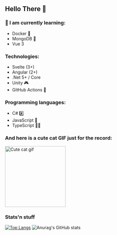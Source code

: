 ## Hello There 👋

### 📝 I am currently learning:
- Docker 🐳
- MongoDB 🍃
- Vue 3

### Technologies:
- Svelte (3+)
- Angular (2+)
- .Net 5+ / Core
- Unity 🎮
- GitHub Actions 🚀

### Programming languages:
- C# #️⃣
- JavaScript 📜
- TypeScript 💉📜

### And here is a cute cat GIF just for the record:

<img width="200" alt="Cute cat gif" src="https://user-images.githubusercontent.com/72730682/128785033-634cb3f1-8285-4188-8c9d-e2de8c2f7a27.gif">

### Stats'n stuff

[![Top Langs](https://github-readme-stats.vercel.app/api/top-langs/?username=JanTrichter&layout=compact)](https://github.com/anuraghazra/github-readme-stats)
![Anurag's GitHub stats](https://github-readme-stats.vercel.app/api?username=JanTrichter&show_icons=true&theme=radical)
